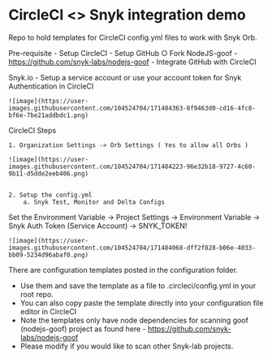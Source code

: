 # CircleCI <> Snyk integration demo 
Repo to hold templates for CircleCI config.yml files to work with Snyk Orb.

Pre-requisite
	- Setup CircleCI
	- Setup GitHub
		○ Fork NodeJS-goof - https://github.com/snyk-labs/nodejs-goof
	- Integrate GitHub with CircleCI

Snyk.io
	- Setup a service account or use your account token for Snyk Authentication in CircleCI
	
	![image](https://user-images.githubusercontent.com/104524704/171484363-8f9463d0-cd16-4fc8-bf6e-7be21addbdc1.png)

	
CircleCI Steps

	1. Organization Settings -> Orb Settings ( Yes to allow all Orbs )
	
	![image](https://user-images.githubusercontent.com/104524704/171484223-96e32b18-9727-4c60-9b11-d5dde2eeb406.png)

	
	2. Setup the config.yml
		a. Snyk Test, Monitor and Delta Configs
	
Set the Environment Variable 
	-> Project Settings 
	-> Environment Variable
	-> Snyk Auth Token (Service Account) -> SNYK_TOKEN!
	
	![image](https://user-images.githubusercontent.com/104524704/171484068-dff2f828-b06e-4033-bb09-5234d96abaf0.png)



There are configuration templates posted in the configuration folder. 
 - Use them and save the template as a file to .circleci/config.yml in your root repo.
 - You can also copy paste the template directly into your configuration file editor in CircleCI
 - Note the templates only have node dependencies for scanning goof (nodejs-goof) project as found here - https://github.com/snyk-labs/nodejs-goof
 - Please modify if you would like to scan other Snyk-lab projects.

